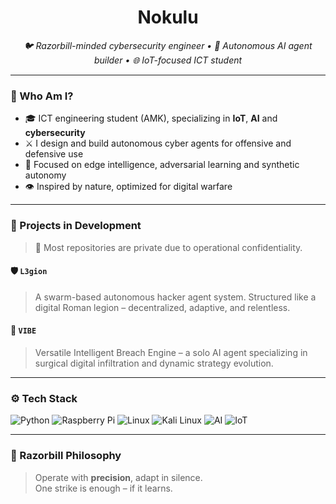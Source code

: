 <!-- GitHub Profile README for Nokulu -->

<h1 align="center">Nokulu</h1>

<p align="center">
  <i>🐦 Razorbill-minded cybersecurity engineer • 🤖 Autonomous AI agent builder • 🌐 IoT-focused ICT student</i>
</p>

---

### 🧠 Who Am I?

- 🎓 ICT engineering student (AMK), specializing in **IoT**, **AI** and **cybersecurity**
- ⚔️ I design and build autonomous cyber agents for offensive and defensive use
- 🧠 Focused on edge intelligence, adversarial learning and synthetic autonomy
- 👁️ Inspired by nature, optimized for digital warfare

---

### 🚨 Projects in Development

> 🧠 Most repositories are private due to operational confidentiality.

#### 🛡️ `L3gion`
> A swarm-based autonomous hacker agent system. Structured like a digital Roman legion – decentralized, adaptive, and relentless.

#### 🧿 `VIBE`  
> Versatile Intelligent Breach Engine – a solo AI agent specializing in surgical digital infiltration and dynamic strategy evolution.

---

### ⚙️ Tech Stack

![Python](https://img.shields.io/badge/Python-3776AB?style=for-the-badge&logo=python&logoColor=white)
![Raspberry Pi](https://img.shields.io/badge/RPi-Edge%20AI-E60A0A?style=for-the-badge&logo=raspberry-pi&logoColor=white)
![Linux](https://img.shields.io/badge/Linux-000000?style=for-the-badge&logo=linux&logoColor=white)
![Kali Linux](https://img.shields.io/badge/Kali--Linux-cyberpunk-268BD2?style=for-the-badge&logo=kalilinux&logoColor=white)
![AI](https://img.shields.io/badge/AI-Autonomous--Agents-blue?style=for-the-badge)
![IoT](https://img.shields.io/badge/IoT-Ecosystem-critical?style=for-the-badge)

---

### 🧬 Razorbill Philosophy

> Operate with **precision**, adapt in silence.  
> One strike is enough – if it learns.
